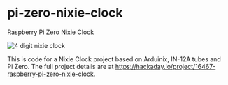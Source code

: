 # pi-zero-nixie-clock
Raspberry Pi Zero Nixie Clock 

![4 digit nixie clock](https://cdn.hackaday.io/images/4360201476919021682.png)

This is code for a Nixie Clock project based on Arduinix, IN-12A tubes and Pi Zero. The full project details are at https://hackaday.io/project/16467-raspberry-pi-zero-nixie-clock. 


